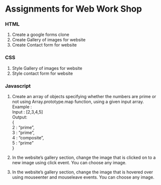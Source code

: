 # Assignments for Web Work Shop

### HTML
1. Create a google forms clone
2. Create Gallery of images for website
3. Create Contact form for website

### CSS
1. Style Gallery of images for website
2. Style contact form for website


### Javascript
1. Create an array of objects specifying whether the numbers are prime or not using Array.prototype.map function, using a given input array.
Example :  
Input : [2,3,4,5]  
Output:   
{  
	  2 : “prime”,  
	  3 : “prime”,  
	  4 : “composite”,  
	  5 : “prime”  
}

2. In the website’s gallery section, change the image that is clicked on to a new image using click event. You can choose any image.
3. In the website’s gallery section, change the image that is hovered over using mouseenter and mouseleave events. You can choose any image.
